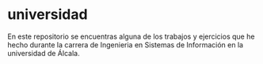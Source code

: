 # universidad
En este repositorio se encuentras alguna de los trabajos y ejercicios que he hecho durante la carrera de Ingenieria en Sistemas de Información en la universidad de Álcala.

